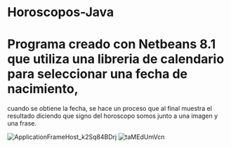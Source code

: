 ﻿# Horoscopos-Java
# Programa creado con Netbeans 8.1 que utiliza una libreria de calendario para seleccionar una fecha de nacimiento,
cuando se obtiene la fecha, se hace un proceso que al final muestra el resultado diciendo que signo del horoscopo somos
junto a una imagen y una frase.

![ApplicationFrameHost_k2Sq84BDrj](https://user-images.githubusercontent.com/60910680/116968343-e9e43700-ac79-11eb-8ada-b962b5c7c803.png)
![taMEdUmVcn](https://user-images.githubusercontent.com/60910680/116968420-07b19c00-ac7a-11eb-931c-be42978572d6.png)
